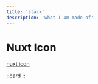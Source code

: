 ```yaml
---
title: 'stack'
description: 'what I am made of'
---
```


# Nuxt Icon
[nuxt icon](https://github.com/nuxt/icon)

::card
::

